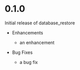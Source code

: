 # 0.1.0

Initial release of database_restore

* Enhancements
  * an enhancement

* Bug Fixes
  * a bug fix

